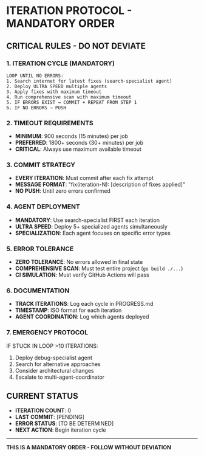 # ITERATION PROTOCOL - MANDATORY ORDER

## CRITICAL RULES - DO NOT DEVIATE

### 1. ITERATION CYCLE (MANDATORY)
```
LOOP UNTIL NO ERRORS:
1. Search internet for latest fixes (search-specialist agent)
2. Deploy ULTRA SPEED multiple agents 
3. Apply fixes with maximum timeout
4. Run comprehensive scan with maximum timeout
5. IF ERRORS EXIST → COMMIT + REPEAT FROM STEP 1
6. IF NO ERRORS → PUSH
```

### 2. TIMEOUT REQUIREMENTS
- **MINIMUM**: 900 seconds (15 minutes) per job
- **PREFERRED**: 1800+ seconds (30+ minutes) per job
- **CRITICAL**: Always use maximum available timeout

### 3. COMMIT STRATEGY
- **EVERY ITERATION**: Must commit after each fix attempt
- **MESSAGE FORMAT**: "fix(iteration-N): [description of fixes applied]"
- **NO PUSH**: Until zero errors confirmed

### 4. AGENT DEPLOYMENT
- **MANDATORY**: Use search-specialist FIRST each iteration
- **ULTRA SPEED**: Deploy 5+ specialized agents simultaneously
- **SPECIALIZATION**: Each agent focuses on specific error types

### 5. ERROR TOLERANCE
- **ZERO TOLERANCE**: No errors allowed in final state
- **COMPREHENSIVE SCAN**: Must test entire project (`go build ./...`)
- **CI SIMULATION**: Must verify GitHub Actions will pass

### 6. DOCUMENTATION
- **TRACK ITERATIONS**: Log each cycle in PROGRESS.md
- **TIMESTAMP**: ISO format for each iteration
- **AGENT COORDINATION**: Log which agents deployed

### 7. EMERGENCY PROTOCOL
IF STUCK IN LOOP >10 ITERATIONS:
1. Deploy debug-specialist agent
2. Search for alternative approaches
3. Consider architectural changes
4. Escalate to multi-agent-coordinator

## CURRENT STATUS
- **ITERATION COUNT**: 0
- **LAST COMMIT**: [PENDING]
- **ERROR STATUS**: [TO BE DETERMINED]
- **NEXT ACTION**: Begin iteration cycle

---
**THIS IS A MANDATORY ORDER - FOLLOW WITHOUT DEVIATION**